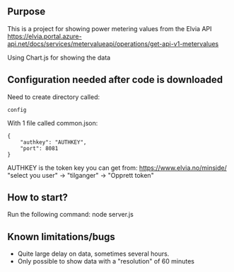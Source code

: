 
## Purpose
This is a project for showing power metering values from the Elvia API
https://elvia.portal.azure-api.net/docs/services/metervalueapi/operations/get-api-v1-metervalues

Using Chart.js for showing the data

## Configuration needed after code is downloaded

Need to create directory called: 

    config

With 1 file called common.json:

    {
        "authkey": "AUTHKEY",
        "port": 8081
    }

AUTHKEY is the token key you can get from:
https://www.elvia.no/minside/ "select you user" -> "tilganger" -> "Opprett token"


## How to start?
Run the following command:
node server.js

## Known limitations/bugs
- Quite large delay on data, sometimes several hours.
- Only possible to show data with a "resolution" of 60 minutes
